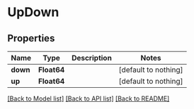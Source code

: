 # UpDown

## Properties

Name | Type | Description | Notes
------------ | ------------- | ------------- | -------------
**down** | **Float64** |  | [default to nothing]
**up** | **Float64** |  | [default to nothing]

[[Back to Model list]](../README.md#models) [[Back to API list]](../README.md#api-endpoints) [[Back to README]](../README.md)
